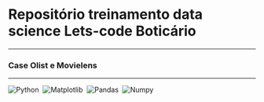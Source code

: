 # Repositório treinamento data science Lets-code Boticário
___

### Case Olist e Movielens

---

![Python](https://img.shields.io/badge/Python-094782?style=for-the-badge&logo=python&logoColor=white)&nbsp;
![Matplotlib](https://img.shields.io/badge/Matplotlib-002050?style=for-the-badge&logo=matplotlib&logoColor=white)&nbsp;
![Pandas](https://img.shields.io/badge/Pandas-gray?style=for-the-badge&logo=pandas&logoColor=white)&nbsp;
![Numpy](https://img.shields.io/badge/Numpy-276DC3?style=for-the-badge&logo=numpy&logoColor=white)&nbsp;
